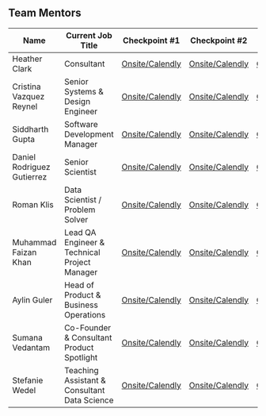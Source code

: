 ## Team Mentors 

| Name | Current Job Title | Checkpoint #1 | Checkpoint #2 | Checkpoint #3 | LinkedIn | Calendly |
|---|---|---|---|---|---|---|
| Heather Clark | Consultant | [Onsite/Calendly](YOUR_LINK) | [Onsite/Calendly](YOUR_LINK) | [Onsite/Calendly](YOUR_LINK) | [<img src="https://cdn-icons-png.flaticon.com/512/174/174857.png" width="24"/>](https://www.linkedin.com/in/heather-pace-clark/) | [<img src="https://cdn-icons-png.flaticon.com/512/747/747310.png" width="24"/>](YOUR_CALENDLY_URL) |
| Cristina Vazquez Reynel | Senior Systems & Design Engineer | [Onsite/Calendly](YOUR_LINK) | [Onsite/Calendly](YOUR_LINK) | [Onsite/Calendly](YOUR_LINK) | [<img src="https://cdn-icons-png.flaticon.com/512/174/174857.png" width="24"/>](https://www.linkedin.com/in/cristinareynel) | [<img src="https://cdn-icons-png.flaticon.com/512/747/747310.png" width="24"/>](YOUR_CALENDLY_URL) |
| Siddharth Gupta | Software Development Manager | [Onsite/Calendly](YOUR_LINK) | [Onsite/Calendly](YOUR_LINK) | [Onsite/Calendly](YOUR_LINK) | [<img src="https://cdn-icons-png.flaticon.com/512/174/174857.png" width="24"/>](https://www.linkedin.com/in/sid88in/) | [<img src="https://cdn-icons-png.flaticon.com/512/747/747310.png" width="24"/>](https://calendly.com/sid88in/new-meeting) |
| Daniel Rodriguez Gutierrez | Senior Scientist | [Onsite/Calendly](YOUR_LINK) | [Onsite/Calendly](YOUR_LINK) | [Onsite/Calendly](YOUR_LINK) | [<img src="https://cdn-icons-png.flaticon.com/512/174/174857.png" width="24"/>](https://www.linkedin.com/in/daniel-rodriguez-gutierrez/) | [<img src="https://cdn-icons-png.flaticon.com/512/747/747310.png" width="24"/>](YOUR_CALENDLY_URL) |
| Roman Klis | Data Scientist / Problem Solver | [Onsite/Calendly](YOUR_LINK) | [Onsite/Calendly](YOUR_LINK) | [Onsite/Calendly](YOUR_LINK) | [<img src="https://cdn-icons-png.flaticon.com/512/174/174857.png" width="24"/>](https://www.linkedin.com/in/roman-pawel-klis-3811994/) | [<img src="https://cdn-icons-png.flaticon.com/512/747/747310.png" width="24"/>](YOUR_CALENDLY_URL) |
| Muhammad Faizan Khan | Lead QA Engineer & Technical Project Manager | [Onsite/Calendly](YOUR_LINK) | [Onsite/Calendly](YOUR_LINK) | [Onsite/Calendly](YOUR_LINK) | [<img src="https://cdn-icons-png.flaticon.com/512/174/174857.png" width="24"/>](https://www.linkedin.com/in/mfalzankhan/) | [<img src="https://cdn-icons-png.flaticon.com/512/747/747310.png" width="24"/>](YOUR_CALENDLY_URL) |
| Aylin Guler | Head of Product & Business Operations | [Onsite/Calendly](YOUR_LINK) | [Onsite/Calendly](YOUR_LINK) | [Onsite/Calendly](YOUR_LINK) | [<img src="https://cdn-icons-png.flaticon.com/512/174/174857.png" width="24"/>](https://www.linkedin.com/in/guleraylin) | [<img src="https://cdn-icons-png.flaticon.com/512/747/747310.png" width="24"/>](YOUR_CALENDLY_URL) |
| Sumana Vedantam | Co-Founder & Consultant	Product Spotlight | [Onsite/Calendly](YOUR_LINK) | [Onsite/Calendly](YOUR_LINK) | [Onsite/Calendly](YOUR_LINK) | [<img src="https://cdn-icons-png.flaticon.com/512/174/174857.png" width="24"/>](https://www.linkedin.com/in/roman-pawel-klis-3811994/) | [<img src="https://cdn-icons-png.flaticon.com/512/747/747310.png" width="24"/>](YOUR_CALENDLY_URL) |
| Stefanie Wedel | Teaching Assistant & Consultant Data Science	| [Onsite/Calendly](YOUR_LINK) | [Onsite/Calendly](YOUR_LINK) | [Onsite/Calendly](YOUR_LINK) | [<img src="https://cdn-icons-png.flaticon.com/512/174/174857.png" width="24"/>](https://www.linkedin.com/in/roman-pawel-klis-3811994/) | [<img src="https://cdn-icons-png.flaticon.com/512/747/747310.png" width="24"/>](YOUR_CALENDLY_URL) |


